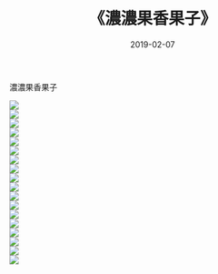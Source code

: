 ﻿---
layout: post
title:  《濃濃果香果子》
date:   2019-02-07
img: http://pic.660000.xyz/1:/唯美/2019/濃濃果香果子/000.jpg
categories: [美女, 清纯, 唯美]
---

濃濃果香果子

  ![](http://pic.660000.xyz/1:/唯美/2019/濃濃果香果子/001.jpg) <br> ![](http://pic.660000.xyz/1:/唯美/2019/濃濃果香果子/002.jpg) <br> ![](http://pic.660000.xyz/1:/唯美/2019/濃濃果香果子/003.jpg) <br> ![](http://pic.660000.xyz/1:/唯美/2019/濃濃果香果子/004.jpg) <br> ![](http://pic.660000.xyz/1:/唯美/2019/濃濃果香果子/005.jpg) <br> ![](http://pic.660000.xyz/1:/唯美/2019/濃濃果香果子/006.jpg) <br> ![](http://pic.660000.xyz/1:/唯美/2019/濃濃果香果子/007.jpg) <br> ![](http://pic.660000.xyz/1:/唯美/2019/濃濃果香果子/008.jpg) <br> ![](http://pic.660000.xyz/1:/唯美/2019/濃濃果香果子/009.jpg) <br> ![](http://pic.660000.xyz/1:/唯美/2019/濃濃果香果子/010.jpg) <br> ![](http://pic.660000.xyz/1:/唯美/2019/濃濃果香果子/011.jpg) <br> ![](http://pic.660000.xyz/1:/唯美/2019/濃濃果香果子/012.jpg) <br> ![](http://pic.660000.xyz/1:/唯美/2019/濃濃果香果子/013.jpg) <br> ![](http://pic.660000.xyz/1:/唯美/2019/濃濃果香果子/014.jpg) <br> ![](http://pic.660000.xyz/1:/唯美/2019/濃濃果香果子/015.jpg) <br> ![](http://pic.660000.xyz/1:/唯美/2019/濃濃果香果子/016.jpg) <br> ![](http://pic.660000.xyz/1:/唯美/2019/濃濃果香果子/017.jpg) <br> ![](http://pic.660000.xyz/1:/唯美/2019/濃濃果香果子/018.jpg) <br>